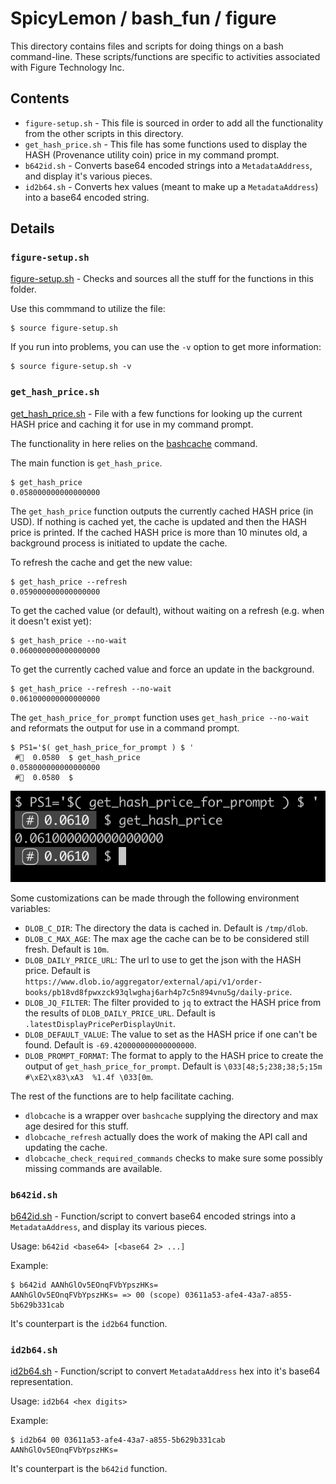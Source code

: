 # SpicyLemon / bash_fun / figure

This directory contains files and scripts for doing things on a bash command-line.
These scripts/functions are specific to activities associated with Figure Technology Inc.

## Contents

* `figure-setup.sh` - This file is sourced in order to add all the functionality from the other scripts in this directory.
* `get_hash_price.sh` - This file has some functions used to display the HASH (Provenance utility coin) price in my command prompt.
* `b642id.sh` - Converts base64 encoded strings into a `MetadataAddress`, and display it's various pieces.
* `id2b64.sh` - Converts hex values (meant to make up a `MetadataAddress`) into a base64 encoded string.

## Details

### `figure-setup.sh`

[figure-setup.sh](figure-setup.sh) - Checks and sources all the stuff for the functions in this folder.

Use this commmand to utilize the file:
```console
$ source figure-setup.sh
```

If you run into problems, you can use the `-v` option to get more information:
```console
$ source figure-setup.sh -v
```

### `get_hash_price.sh`

[get_hash_price.sh](get_hash_price.sh) - File with a few functions for looking up the current HASH price and caching it for use in my command prompt.

The functionality in here relies on the [bashcache](../bashcache.sh) command.

The main function is `get_hash_price`.

```console
$ get_hash_price
0.058000000000000000
```

The `get_hash_price` function outputs the currently cached HASH price (in USD).
If nothing is cached yet, the cache is updated and then the HASH price is printed.
If the cached HASH price is more than 10 minutes old, a background process is initiated to update the cache.

To refresh the cache and get the new value:
```console
$ get_hash_price --refresh
0.059000000000000000
```

To get the cached value (or default), without waiting on a refresh (e.g. when it doesn't exist yet):
```console
$ get_hash_price --no-wait
0.060000000000000000
```

To get the currently cached value and force an update in the background.
```console
$ get_hash_price --refresh --no-wait
0.061000000000000000
```

The `get_hash_price_for_prompt` function uses `get_hash_price --no-wait` and reformats the output for use in a command prompt.

```console
$ PS1='$( get_hash_price_for_prompt ) $ '
 #⃣  0.0580  $ get_hash_price
0.058000000000000000
 #⃣  0.0580  $
```

![screenshot of get hash price for prompt](/bash_fun/figure/get-hash-price-for-prompt-screenshot.png)

Some customizations can be made through the following environment variables:
- `DLOB_C_DIR`: The directory the data is cached in. Default is `/tmp/dlob`.
- `DLOB_C_MAX_AGE`: The max age the cache can be to be considered still fresh. Default is `10m`.
- `DLOB_DAILY_PRICE_URL`: The url to use to get the json with the HASH price. Default is `https://www.dlob.io/aggregator/external/api/v1/order-books/pb18vd8fpwxzck93qlwghaj6arh4p7c5n894vnu5g/daily-price`.
- `DLOB_JQ_FILTER`: The filter provided to `jq` to extract the HASH price from the results of `DLOB_DAILY_PRICE_URL`. Default is `.latestDisplayPricePerDisplayUnit`.
- `DLOB_DEFAULT_VALUE`: The value to set as the HASH price if one can't be found. Default is `-69.420000000000000000`.
- `DLOB_PROMPT_FORMAT`: The format to apply to the HASH price to create the output of `get_hash_price_for_prompt`. Default is `\033[48;5;238;38;5;15m #\xE2\x83\xA3  %1.4f \033[0m`.

The rest of the functions are to help facilitate caching.
- `dlobcache` is a wrapper over `bashcache` supplying the directory and max age desired for this stuff.
- `dlobcache_refresh` actually does the work of making the API call and updating the cache.
- `dlobcache_check_required_commands` checks to make sure some possibly missing commands are available.

### `b642id.sh`

[b642id.sh](b642id.sh) - Function/script to convert base64 encoded strings into a `MetadataAddress`, and display its various pieces.

Usage: `b642id <base64> [<base64 2> ...]`

Example:
```console
$ b642id AANhGlOv5EOnqFVbYpszHKs=
AANhGlOv5EOnqFVbYpszHKs= => 00 (scope) 03611a53-afe4-43a7-a855-5b629b331cab
```

It's counterpart is the `id2b64` function.

### `id2b64.sh`

[id2b64.sh](id2b64.sh) - Function/script to convert `MetadataAddress` hex into it's base64 representation.

Usage: `id2b64 <hex digits>`

Example:
```console
$ id2b64 00 03611a53-afe4-43a7-a855-5b629b331cab
AANhGlOv5EOnqFVbYpszHKs=
```

It's counterpart is the `b642id` function.
